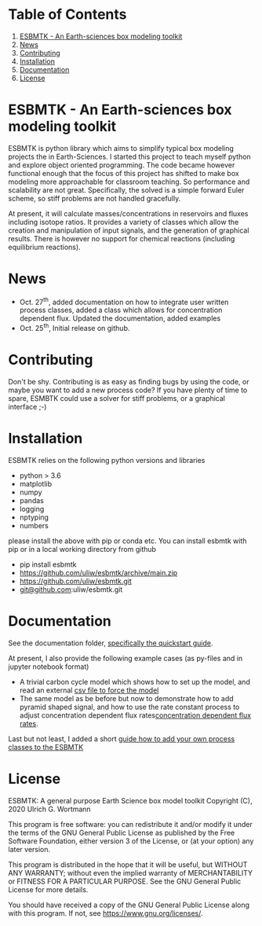
# Table of Contents

1.  [ESBMTK - An Earth-sciences box modeling toolkit](#org836a601)
2.  [News](#org059d08b)
3.  [Contributing](#orgfe4b42f)
4.  [Installation](#orgd297053)
5.  [Documentation](#org7c7729e)
6.  [License](#org3ef33b7)


<a id="org836a601"></a>

# ESBMTK - An Earth-sciences box modeling toolkit

ESBMTK is python library which aims to simplify typical box modeling
projects the in Earth-Sciences. I started this project to teach myself
python and explore object oriented programming. The code became
however functional enough that the focus of this project has shifted
to make box modeling more approachable for classroom teaching. So
performance and scalability are not great. Specifically, the solved is
a simple forward Euler scheme, so stiff problems are not handled
gracefully.

At present, it will calculate masses/concentrations in reservoirs and
fluxes including isotope ratios. It provides a variety of classes
which allow the creation and manipulation of input signals, and the
generation of graphical results. There is however no support for
chemical reactions (including equilibrium reactions).


<a id="org059d08b"></a>

# News

-   Oct. 27<sup>th</sup>, added documentation on how to integrate user written
    process classes, added a class which allows for concentration
    dependent flux. Updated the documentation, added examples
-   Oct. 25<sup>th</sup>, Initial release on github.


<a id="orgfe4b42f"></a>

# Contributing

Don't be shy. Contributing is as easy as finding bugs by using the
code, or maybe you want to add a new process code? If you have plenty
of time to spare, ESMBTK could use a solver for stiff problems, or a
graphical interface ;-)


<a id="orgd297053"></a>

# Installation

ESBMTK relies on the following python versions and libraries

-   python > 3.6
-   matplotlib
-   numpy
-   pandas
-   logging
-   nptyping
-   numbers

please install the above with pip or conda etc. You can install esbmtk with pip or in a local working directory from github

-   pip install esbmtk
-   <https://github.com/uliw/esbmtk/archive/main.zip>
-   <https://github.com/uliw/esbmtk.git>
-   git@github.com:uliw/esbmtk.git


<a id="org7c7729e"></a>

# Documentation

See the documentation folder, [specifically the quickstart guide](https://github.com/uliw/esbmtk/blob/main/Documentation/ESBMTK-Quick-Start_Guide.org).

At present, I also provide the following example cases (as py-files
and in jupyter notebook format)

-   A trivial carbon cycle model which shows how to set up the model,
    and read an external [csv file to force the model](https://github.com/uliw/esbmtk/blob/main/Examples/A%20simple%20carbon%20cycle%20example/C_cycle.org)
-   The same model as be before but now to demonstrate how to add
    pyramid shaped signal, and how to use the rate constant process to
    adjust concentration dependent flux rates[concentration dependent flux rates](https://github.com/uliw/esbmtk/blob/main/Examples/Using%20a%20rate%20constant/rate_example.org).

Last but not least, I added a short [guide how to add your own process
classes to the ESBMTK](https://github.com/uliw/esbmtk/blob/main/Documentation/Adding_your_own_Processes.org) 


<a id="org3ef33b7"></a>

# License

ESBMTK: A general purpose Earth Science box model toolkit
Copyright (C), 2020 Ulrich G. Wortmann

This program is free software: you can redistribute it and/or modify
it under the terms of the GNU General Public License as published by
the Free Software Foundation, either version 3 of the License, or
(at your option) any later version.

This program is distributed in the hope that it will be useful,
but WITHOUT ANY WARRANTY; without even the implied warranty of
MERCHANTABILITY or FITNESS FOR A PARTICULAR PURPOSE.  See the
GNU General Public License for more details.

You should have received a copy of the GNU General Public License
along with this program.  If not, see <https://www.gnu.org/licenses/>.

